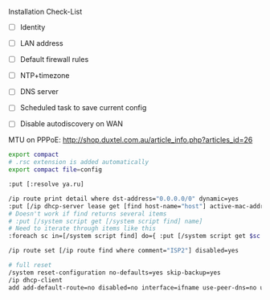 Installation Check-List
- [ ] Identity
- [ ] LAN address
- [ ] Default firewall rules
- [ ] NTP+timezone
- [ ] DNS server
- [ ] Scheduled task to save current config
- [ ] Disable autodiscovery on WAN


MTU on PPPoE: http://shop.duxtel.com.au/article_info.php?articles_id=26
```bash
export compact
# .rsc extension is added automatically
export compact file=config

:put [:resolve ya.ru]

/ip route print detail where dst-address="0.0.0.0/0" dynamic=yes
:put [/ip dhcp-server lease get [find host-name="host"] active-mac-address]
# Doesn't work if find returns several items
# :put [/system script get [/system script find] name]
# Need to iterate through items like this
:foreach sc in=[/system script find] do={ :put [/system script get $sc name] }

/ip route set [/ip route find where comment="ISP2"] disabled=yes

# full reset
/system reset-configuration no-defaults=yes skip-backup=yes
/ip dhcp-client
add add-default-route=no disabled=no interface=ifname use-peer-dns=no use-peer-ntp=no


```
